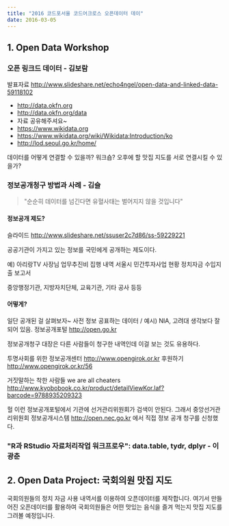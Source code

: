```yaml
---
title: "2016 코드포서울 코드어크로스 오픈데이터 데이"
date: 2016-03-05
---
```


## 1. Open Data Workshop

### 오픈 링크드 데이터 - 김보람
발표자료
<http://www.slideshare.net/echo4ngel/open-data-and-linked-data-59118102>

- <http://data.okfn.org>
- <http://data.okfn.org/data>
- 자료 공유해주셔요~
- <https://www.wikidata.org>
- <https://www.wikidata.org/wiki/Wikidata:Introduction/ko>
- <http://lod.seoul.go.kr/home/>

데이터를 어떻게 연결할 수 있을까? 워크숍?
오후에 할 맛집 지도를 서로 연결시킬 수 있을가?

### 정보공개청구 방법과 사례 - 김슬

> "순순히 데이터를 넘긴다면 유혈사태는 벌어지지 않을 것입니다"

#### 정보공개 제도?

슬라이드
<http://www.slideshare.net/ssuser2c7d86/ss-59229221>


공공기관이 가지고 있는 정보를 국민에게 공개하는 제도이다.

예)
아리랑TV 사장님 업무추진비 집행 내역
서울시 민간투자사업 현황
정치자금 수입지출 보고서

중앙행정기관, 지방자치단체, 교육기관, 기타 공사 등등

#### 어떻게?

일단 공개된 걸 살펴보자~
사전 정보 공표하는 데이터 / 예시) NIA, 고려대 생각보다 잘 되어 있음.
정보공개포털 <http://open.go.kr>

정보공개청구 대장은 다른 사람들이 청구한 내역인데 이걸 보는 것도 유용하다.

투명사회를 위한 정보공개센터 <http://www.opengirok.or.kr>
후원하기 <http://www.opengirok.or.kr/56>

거짓말하는 착한 사람들 we are all cheaters
<http://www.kyobobook.co.kr/product/detailViewKor.laf?barcode=9788935209323>

헐 이런 정보공개포털에서 기관에 선거관리위원회가 검색이 안된다.
그래서 중앙선거관리위원회 정보공개시스템 <http://open.nec.go.kr> 에서 직접 정보 공개 청구를 신청했다.


### "R과 RStudio 자료처리작업 워크프로우": data.table, tydr, dplyr - 이광춘

## 2. Open Data Project: 국회의원 맛집 지도

국회의원들의 정치 자금 사용 내역서를 이용하여 오픈데이터를 제작합니다. 여기서 만들어진 오픈데이터를 활용하여 국회의원들은 어떤 맛있는 음식을 즐겨 먹는지 맛집 지도를 그려볼 예정입니다.


